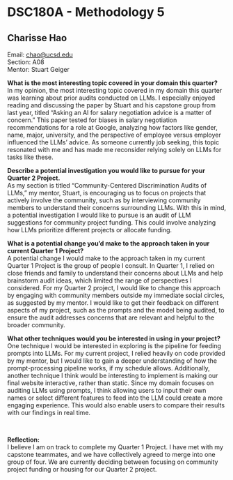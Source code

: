 # DSC180A - Methodology 5
## Charisse Hao


Email: chao@ucsd.edu <br />
Section: A08 <br />
Mentor: Stuart Geiger <br />



**What is the most interesting topic covered in your domain this quarter?** <br />
In my opinion, the most interesting topic covered in my domain this quarter was learning about prior audits conducted on LLMs. I especially enjoyed reading and discussing the paper by Stuart and his capstone group from last year, titled “Asking an AI for salary negotiation advice is a matter of concern.” This paper tested for biases in salary negotiation recommendations for a role at Google, analyzing how factors like gender, name, major, university, and the perspective of employee versus employer influenced the LLMs’ advice. As someone currently job seeking, this topic resonated with me and has made me reconsider relying solely on LLMs for tasks like these.

**Describe a potential investigation you would like to pursue for your Quarter 2 Project.** <br />
As my section is titled “Community-Centered Discrimination Audits of LLMs,” my mentor, Stuart, is encouraging us to focus on projects that actively involve the community, such as by interviewing community members to understand their concerns surrounding LLMs. With this in mind, a potential investigation I would like to pursue is an audit of LLM suggestions for community project funding. This could involve analyzing how LLMs prioritize different projects or allocate funding.

**What is a potential change you’d make to the approach taken in your current Quarter 1 Project?** <br />
A potential change I would make to the approach taken in my current Quarter 1 Project is the group of people I consult. In Quarter 1, I relied on close friends and family to understand their concerns about LLMs and help brainstorm audit ideas, which limited the range of perspectives I considered. For my Quarter 2 project, I would like to change this approach by engaging with community members outside my immediate social circles, as suggested by my mentor. I would like to get their feedback on different aspects of my project, such as the prompts and the model being audited, to ensure the audit addresses concerns that are relevant and helpful to the broader community.

**What other techniques would you be interested in using in your project?** <br />
One technique I would be interested in exploring is the pipeline for feeding prompts into LLMs. For my current project, I relied heavily on code provided by my mentor, but I would like to gain a deeper understanding of how the prompt-processing pipeline works, if my schedule allows. Additionally, another technique I think would be interesting to implement is making our final website interactive, rather than static. Since my domain focuses on auditing LLMs using prompts, I think allowing users to input their own names or select different features to feed into the LLM could create a more engaging experience. This would also enable users to compare their results with our findings in real time.

<br />

**Reflection:** <br />
I believe I am on track to complete my Quarter 1 Project. I have met with my capstone teammates, and we have collectively agreed to merge into one group of four. We are currently deciding between focusing on community project funding or housing for our Quarter 2 project.
